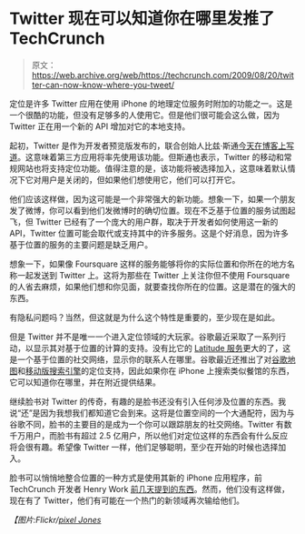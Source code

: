 # Twitter 现在可以知道你在哪里发推了 TechCrunch

> 原文：<https://web.archive.org/web/https://techcrunch.com/2009/08/20/twitter-can-now-know-where-you-tweet/>

定位是许多 Twitter 应用在使用 iPhone 的地理定位服务时附加的功能之一。这是一个很酷的功能，但没有足够多的人使用它。但是他们很可能会这么做，因为 Twitter 正在用一个新的 API 增加对它的本地支持。

起初，Twitter 是作为开发者预览版发布的，联合创始人比兹·斯通[今天在博客上写道](https://web.archive.org/web/20221209133017/http://blog.twitter.com/2009/08/location-location-location.html)。这意味着第三方应用将率先使用该功能。但斯通也表示，Twitter 的移动和常规网站也将支持定位功能。值得注意的是，该功能将被选择加入，这意味着默认情况下它对用户是关闭的，但如果他们想使用它，他们可以打开它。

他们应该这样做，因为这可能是一个非常强大的新功能。想象一下，如果一个朋友发了微博，你可以看到他们发微博时的确切位置。现在不乏基于位置的服务试图起飞，但 Twitter 已经有了一个庞大的用户群，取决于开发者如何使用这一新的 API，Twitter 位置可能会取代或支持其中的许多服务。这是个好消息，因为许多基于位置的服务的主要问题是缺乏用户。

想象一下，如果像 Foursquare 这样的服务能够将你的实际位置和你所在的地方名称一起发送到 Twitter 上。这将为那些在 Twitter 上关注你但不使用 Foursquare 的人省去麻烦，如果他们想和你见面，就要查找你所在的位置。这是潜在的强大的东西。

有隐私问题吗？当然，但这就是为什么这个特性是重要的，至少现在是如此。

但是 Twitter 并不是唯一一个进入定位领域的大玩家。谷歌最近采取了一系列行动，以显示其对基于位置的计算的支持。没有比它的 [Latitude 服务](https://web.archive.org/web/20221209133017/http://www.beta.techcrunch.com/2009/02/04/broadcast-your-location-to-friends-with-google-latitude/)更大的了，这是一个基于位置的社交网络，显示你的联系人在哪里。谷歌最近还推出了对[谷歌地图](https://web.archive.org/web/20221209133017/http://www.beta.techcrunch.com/2009/07/09/location-now-built-in-to-google-maps-%E2%80%94-in-chrome-and-firefox/)和[移动版搜索引擎](https://web.archive.org/web/20221209133017/http://www.beta.techcrunch.com/2009/07/15/google-brings-location-to-the-mobile-web-on-the-iphone/)的定位支持，因此如果你在 iPhone 上搜索类似餐馆的东西，它可以知道你在哪里，并在附近提供结果。

继续脸书对 Twitter 的传奇，有趣的是脸书还没有引入任何涉及位置的东西。我说“还”是因为我想我们都知道它会到来。这将是位置空间的一个大通配符，因为与谷歌不同，脸书的主要目的是成为一个你可以跟踪朋友的社交网络。Twitter 有数千万用户，而脸书有超过 2.5 亿用户，所以他们对定位这样的东西会有什么反应将会很有趣。希望像 Twitter 一样，他们足够聪明，至少在开始的时候也选择加入。

脸书可以悄悄地整合位置的一种方式是使用其新的 iPhone 应用程序，前 TechCrunch 开发者 Henry Work [前几天提到的东西](https://web.archive.org/web/20221209133017/http://hwork.org/2009/08/19/hey-facebook-take-on-loopt-and-google-latitude-already/)。然而，他们没有这样做，现在有了 Twitter，他们有可能在一个热门的新领域再次输给他们。

*【图片:Flickr/[pixel Jones](https://web.archive.org/web/20221209133017/http://www.flickr.com/photos/pixeljones/193131918/)*